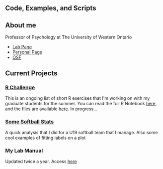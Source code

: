 ## Code, Examples, and Scripts

## About me
Professor of Psychology at
The University of Western Ontario
* [Lab Page](http://mindalab.com) 
* [Personal Page](http://jpminda.com) 
* [OSF](https://osf.io/myprojects)

## Current Projects
### [R Challenge](https://jpminda.github.io/TheRChallenge.html)
This is an ongoing list of short R exercises that I'm working on with my graduate students for the summer. You can read the full R Notebook [here](https://jpminda.github.io/TheRChallenge.html), and the files are available [here](https://github.com/jpminda/R_Examples). In progress...

### [Some Softball Stats](https://jpminda.github.io/Fastpitch/TeamAnalysis.html)
A quick analysis that I did for a U19 softball team that I manage. Also some cool examples of fitting labels on a plot

### My Lab Manual 
Updated twice a year. Access [here](https://osf.io/8b6kj/)


